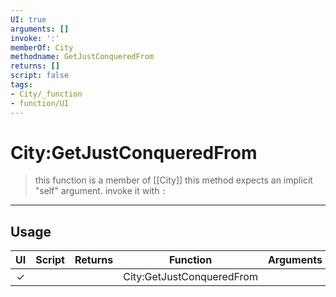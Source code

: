 ```yaml
---
UI: true
arguments: []
invoke: ':'
memberOf: City
methodname: GetJustConqueredFrom
returns: []
script: false
tags:
- City/_function
- function/UI
---
```

# City:GetJustConqueredFrom
> this function is a member of [[City]]
> this method expects an implicit "self" argument. invoke it with `:`
-----
## Usage
|  UI | Script | Returns | Function | Arguments |
|:---:|:------:|-------:|:--------:|:---------|
|✓| ||City:GetJustConqueredFrom||
